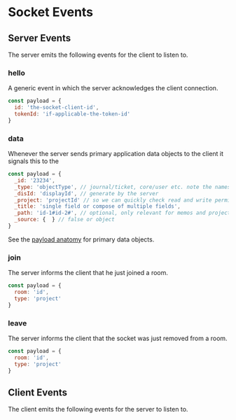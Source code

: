 # Socket Events

## Server Events
The server emits the following events for the client to listen to. 

### hello
A generic event in which the server acknowledges the client connection.
```javascript
const payload = {
  id: 'the-socket-client-id',
  tokenId: 'if-applicable-the-token-id'
}
```

### data 
Whenever the server sends primary application data objects to the client it
signals this to the 

```javascript
const payload = {
  _id: '23234',
  _type: 'objectType', // journal/ticket, core/user etc. note the namespace
  _disId: 'displayId', // generate by the server
  _project: 'projectId' // so we can quickly check read and write permissions
  _title: 'single field or compose of multiple fields',
  _path: 'id-1#id-2#', // optional, only relevant for memos and projects
  _source: {  } // false or object
}
```

See the [payload anatomy](./payload-anatomy.md) for primary data objects.


### join
The server informs the client that he just joined a room. 

```javascript
const payload = {
  room: 'id',
  type: 'project'
}
```

### leave

The server informs the client that the socket was just removed from a room.

```javascript
const payload = {
  room: 'id',
  type: 'project'
}
```


## Client Events

The client emits the following events for the server to listen to. 



